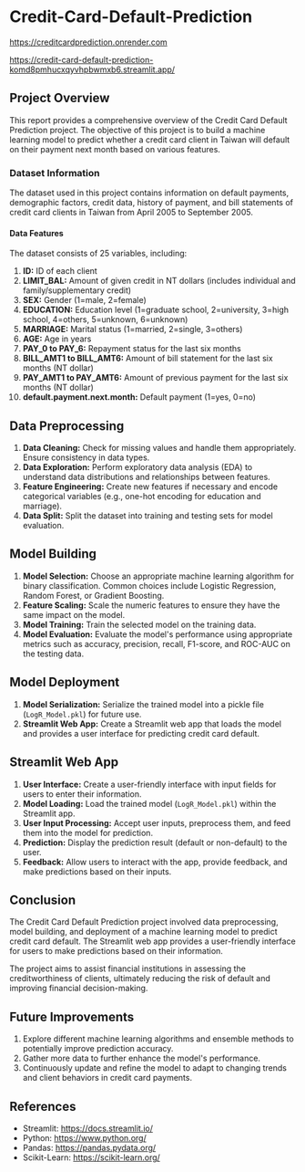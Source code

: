 # Credit-Card-Default-Prediction
https://creditcardprediction.onrender.com

https://credit-card-default-prediction-komd8pmhucxqyvhpbwmxb6.streamlit.app/

## Project Overview
This report provides a comprehensive overview of the Credit Card Default Prediction project. The objective of this project is to build a machine learning model to predict whether a credit card client in Taiwan will default on their payment next month based on various features.

### Dataset Information
The dataset used in this project contains information on default payments, demographic factors, credit data, history of payment, and bill statements of credit card clients in Taiwan from April 2005 to September 2005.

#### Data Features
The dataset consists of 25 variables, including:

1. **ID:** ID of each client
2. **LIMIT_BAL:** Amount of given credit in NT dollars (includes individual and family/supplementary credit)
3. **SEX:** Gender (1=male, 2=female)
4. **EDUCATION:** Education level (1=graduate school, 2=university, 3=high school, 4=others, 5=unknown, 6=unknown)
5. **MARRIAGE:** Marital status (1=married, 2=single, 3=others)
6. **AGE:** Age in years
7. **PAY_0 to PAY_6:** Repayment status for the last six months
8. **BILL_AMT1 to BILL_AMT6:** Amount of bill statement for the last six months (NT dollar)
9. **PAY_AMT1 to PAY_AMT6:** Amount of previous payment for the last six months (NT dollar)
10. **default.payment.next.month:** Default payment (1=yes, 0=no)

## Data Preprocessing
1. **Data Cleaning:** Check for missing values and handle them appropriately. Ensure consistency in data types.
2. **Data Exploration:** Perform exploratory data analysis (EDA) to understand data distributions and relationships between features.
3. **Feature Engineering:** Create new features if necessary and encode categorical variables (e.g., one-hot encoding for education and marriage).
4. **Data Split:** Split the dataset into training and testing sets for model evaluation.

## Model Building
1. **Model Selection:** Choose an appropriate machine learning algorithm for binary classification. Common choices include Logistic Regression, Random Forest, or Gradient Boosting.
2. **Feature Scaling:** Scale the numeric features to ensure they have the same impact on the model.
3. **Model Training:** Train the selected model on the training data.
4. **Model Evaluation:** Evaluate the model's performance using appropriate metrics such as accuracy, precision, recall, F1-score, and ROC-AUC on the testing data.

## Model Deployment
1. **Model Serialization:** Serialize the trained model into a pickle file (`LogR_Model.pkl`) for future use.
2. **Streamlit Web App:** Create a Streamlit web app that loads the model and provides a user interface for predicting credit card default.

## Streamlit Web App
1. **User Interface:** Create a user-friendly interface with input fields for users to enter their information.
2. **Model Loading:** Load the trained model (`LogR_Model.pkl`) within the Streamlit app.
3. **User Input Processing:** Accept user inputs, preprocess them, and feed them into the model for prediction.
4. **Prediction:** Display the prediction result (default or non-default) to the user.
5. **Feedback:** Allow users to interact with the app, provide feedback, and make predictions based on their inputs.

## Conclusion
The Credit Card Default Prediction project involved data preprocessing, model building, and deployment of a machine learning model to predict credit card default. The Streamlit web app provides a user-friendly interface for users to make predictions based on their information.

The project aims to assist financial institutions in assessing the creditworthiness of clients, ultimately reducing the risk of default and improving financial decision-making.

## Future Improvements
1. Explore different machine learning algorithms and ensemble methods to potentially improve prediction accuracy.
2. Gather more data to further enhance the model's performance.
3. Continuously update and refine the model to adapt to changing trends and client behaviors in credit card payments.

## References
   - Streamlit: https://docs.streamlit.io/
   - Python: https://www.python.org/
   - Pandas: https://pandas.pydata.org/
   - Scikit-Learn: https://scikit-learn.org/
